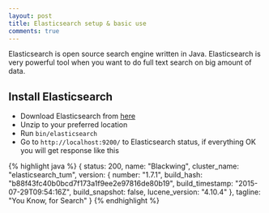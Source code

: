 ```yaml
---
layout: post
title: Elasticsearch setup & basic use
comments: true
---
```


Elasticsearch is open source search engine written in Java. Elasticsearch is very powerful tool when you want to do full text search on big amount of data.

## Install Elasticsearch
- Download Elasticsearch from [here](https://download.elastic.co/elasticsearch/elasticsearch/elasticsearch-1.7.1.zip)
- Unzip to your preferred location
- Run `bin/elasticsearch`
- Go to `http://localhost:9200/` to Elasticsearch status, if everything OK you will get response like this

{% highlight java %}
{
	status: 200,
	name: "Blackwing",
	cluster_name: "elasticsearch_tum",
	version: {
		number: "1.7.1",
		build_hash: "b88f43fc40b0bcd7f173a1f9ee2e97816de80b19",
		build_timestamp: "2015-07-29T09:54:16Z",
		build_snapshot: false,
		lucene_version: "4.10.4"
	},
	tagline: "You Know, for Search"
}
{% endhighlight %}
